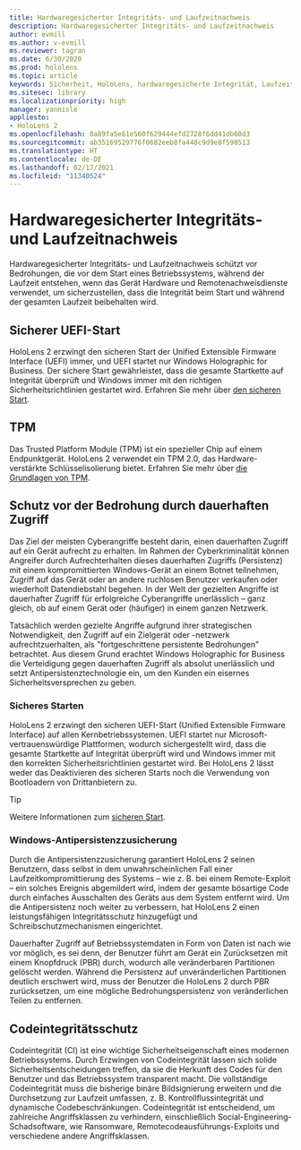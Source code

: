 ```yaml
---
title: Hardwaregesicherter Integritäts- und Laufzeitnachweis
description: Hardwaregesicherter Integritäts- und Laufzeitnachweis
author: evmill
ms.author: v-evmill
ms.reviewer: tagran
ms.date: 6/30/2020
ms.prod: hololens
ms.topic: article
keywords: Sicherheit, HoloLens, hardwaregesicherte Integrität, Laufzeitnachweis, UEFI, UEFI Secure Boot, Secure Boot, TPM, Threat Protection, Windows-Antipersistenzzusicherung (Windows Anti-Persistence Assurance), Codeintegrität, Codeschutz,
ms.sitesec: library
ms.localizationpriority: high
manager: yannisle
appliesto:
- HoloLens 2
ms.openlocfilehash: 0a89fa5e61e560f629444efd2728f6dd41db60d3
ms.sourcegitcommit: ab35169529776f0682eeb8fa448c9d9e8f598513
ms.translationtype: HT
ms.contentlocale: de-DE
ms.lasthandoff: 02/17/2021
ms.locfileid: "11340524"
---
```

# Hardwaregesicherter Integritäts- und Laufzeitnachweis

Hardwaregesicherter Integritäts- und Laufzeitnachweis schützt vor Bedrohungen, die vor dem Start eines Betriebssystems, während der Laufzeit entstehen, wenn das Gerät Hardware und Remotenachweisdienste verwendet, um sicherzustellen, dass die Integrität beim Start und während der gesamten Laufzeit beibehalten wird.

## Sicherer UEFI-Start

HoloLens 2 erzwingt den sicheren Start der Unified Extensible Firmware Interface (UEFI) immer, und UEFI startet nur Windows Holographic for Business. 
Der sichere Start gewährleistet, dass die gesamte Startkette auf Integrität überprüft und Windows immer mit den richtigen Sicherheitsrichtlinien gestartet wird. Erfahren Sie mehr über [den sicheren Start](https://docs.microsoft.com/windows-hardware/design/device-experiences/oem-secure-boot).

## TPM

Das Trusted Platform Module (TPM) ist ein spezieller Chip auf einem Endpunktgerät. HoloLens 2 verwendet ein TPM 2.0, das Hardware-verstärkte Schlüsselisolierung bietet. Erfahren Sie mehr über [die Grundlagen von TPM](https://docs.microsoft.com/windows/security/information-protection/tpm/tpm-fundamentals).

## Schutz vor der Bedrohung durch dauerhaften Zugriff

Das Ziel der meisten Cyberangriffe besteht darin, einen dauerhaften Zugriff auf ein Gerät aufrecht zu erhalten. Im Rahmen der Cyberkriminalität können Angreifer durch Aufrechterhalten dieses dauerhaften Zugriffs (Persistenz) mit einem kompromittierten Windows-Gerät an einem Botnet teilnehmen, Zugriff auf das Gerät oder an andere ruchlosen Benutzer verkaufen oder wiederholt Datendiebstahl begehen. In der Welt der gezielten Angriffe ist dauerhafter Zugriff für erfolgreiche Cyberangriffe unerlässlich – ganz gleich, ob auf einem Gerät oder (häufiger) in einem ganzen Netzwerk.  

Tatsächlich werden gezielte Angriffe aufgrund ihrer strategischen Notwendigkeit, den Zugriff auf ein Zielgerät oder -netzwerk aufrechtzuerhalten, als "fortgeschrittene persistente Bedrohungen" betrachtet. Aus diesem Grund erachtet Windows Holographic for Business die Verteidigung gegen dauerhaften Zugriff als absolut unerlässlich und setzt Antipersistenztechnologie ein, um den Kunden ein eisernes Sicherheitsversprechen zu geben.

### Sicheres Starten

HoloLens 2 erzwingt den sicheren UEFI-Start (Unified Extensible Firmware Interface) auf allen Kernbetriebssystemen. UEFI startet nur Microsoft-vertrauenswürdige Plattformen, wodurch sichergestellt wird, dass die gesamte Startkette auf Integrität überprüft wird und Windows immer mit den korrekten Sicherheitsrichtlinien gestartet wird.  Bei HoloLens 2 lässt weder das Deaktivieren des sicheren Starts noch die Verwendung von Bootloadern von Drittanbietern zu.

> [!Tip]
> Weitere Informationen zum [sicheren Start](https://docs.microsoft.com/windows-hardware/design/device-experiences/oem-secure-boot).

### Windows-Antipersistenzzusicherung

Durch die Antipersistenzzusicherung garantiert HoloLens 2 seinen Benutzern, dass selbst in dem unwahrscheinlichen Fall einer Laufzeitkompromittierung des Systems – wie z. B. bei einem Remote-Exploit – ein solches Ereignis abgemildert wird, indem der gesamte bösartige Code durch einfaches Ausschalten des Geräts aus dem System entfernt wird. Um die Antipersistenz noch weiter zu verbessern, hat HoloLens 2 einen leistungsfähigen Integritätsschutz hinzugefügt und Schreibschutzmechanismen eingerichtet.

Dauerhafter Zugriff auf Betriebssystemdaten in Form von Daten ist nach wie vor möglich, es sei denn, der Benutzer führt am Gerät ein Zurücksetzen mit einem Knopfdruck (PBR) durch, wodurch alle veränderbaren Partitionen gelöscht werden. Während die Persistenz auf unveränderlichen Partitionen deutlich erschwert wird, muss der Benutzer die HoloLens 2 durch PBR zurücksetzen, um eine mögliche Bedrohungspersistenz von veränderlichen Teilen zu entfernen.

## Codeintegritätsschutz

Codeintegrität (CI) ist eine wichtige Sicherheitseigenschaft eines modernen Betriebssystems. Durch Erzwingen von Codeintegrität lassen sich solide Sicherheitsentscheidungen treffen, da sie die Herkunft des Codes für den Benutzer und das Betriebssystem transparent macht. Die vollständige Codeintegrität muss die bisherige binäre Bildsignierung erweitern und die Durchsetzung zur Laufzeit umfassen, z. B. Kontrollflussintegrität und dynamische Codebeschränkungen. Codeintegrität ist entscheidend, um zahlreiche Angriffsklassen zu verhindern, einschließlich Social-Engineering-Schadsoftware, wie Ransomware, Remotecodeausführungs-Exploits und verschiedene andere Angriffsklassen.
